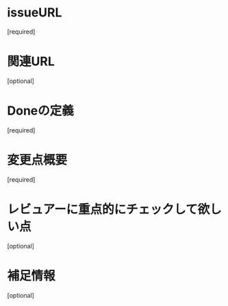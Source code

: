 # issueURL
[required]

# 関連URL
[optional]

# Doneの定義
[required]

# 変更点概要
[required]

# レビュアーに重点的にチェックして欲しい点
[optional]

# 補足情報
[optional]
